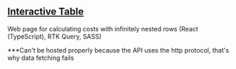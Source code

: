 ## [Interactive Table]()

Web page for calculating costs with infinitely nested rows
(React (TypeScript), RTK Query, SASS)

***Can't be hosted properly because the API uses the http protocol, that's why data fetching fails


